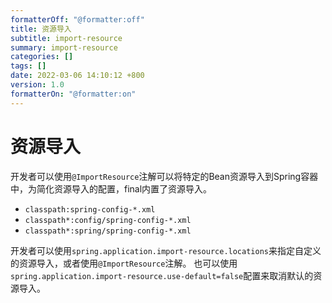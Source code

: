 ```yaml
---
formatterOff: "@formatter:off"
title: 资源导入
subtitle: import-resource 
summary: import-resource
categories: [] 
tags: [] 
date: 2022-03-06 14:10:12 +800 
version: 1.0
formatterOn: "@formatter:on"
---
```


# 资源导入

开发者可以使用`@ImportResource`注解可以将特定的Bean资源导入到Spring容器中，为简化资源导入的配置，final内置了资源导入。

* `classpath:spring-config-*.xml`
* `classpath*:config/spring-config-*.xml`
* `classpath*:spring/spring-config-*.xml`

开发者可以使用`spring.application.import-resource.locations`来指定自定义的资源导入，或者使用`@ImportResource`注解。
也可以使用`spring.application.import-resource.use-default=false`配置来取消默认的资源导入。